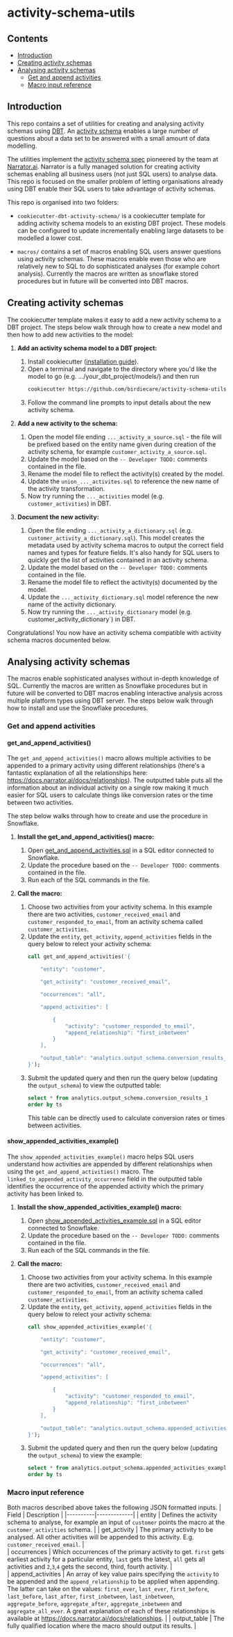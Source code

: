 # activity-schema-utils


## Contents
- [Introduction](#introduction)
- [Creating activity schemas](#creating-activity-schemas)
- [Analysing activity schemas](#analysing-activity-schemas)
  - [Get and append activities](#get-and-append-activities)
  - [Macro input reference](#macro-input-reference)

## Introduction

[comment]: <> (What are the activity schema utils? Why would you want to use them?)

This repo contains a set of utilities for creating and analysing activity schemas using [DBT](https://www.getdbt.com/). An [activity schema](https://www.activityschema.com/) enables a large number of questions about a data set to be answered with a small amount of data modelling. 


[comment]: <> (How do the utils fit into the broader ecosystem? What are the dependencies?)

The utilities implement the [activity schema spec](https://github.com/ActivitySchema/ActivitySchema/blob/main/spec.md) pioneered by the team at [Narrator.ai](https://www.narrator.ai/). Narrator is a fully managed solution for creating activity schemas enabling all business users (not just SQL users) to analyse data. This repo is focused on the smaller problem of letting organisations already using DBT enable their SQL users to take advantage of activity schemas.

This repo is organised into two folders:

 - `cookiecutter-dbt-activity-schema/` is a cookiecutter template for adding activity schema models to an existing DBT project. These models can be configured to update incrementally enabling large datasets to be modelled a lower cost. 
  
 - `macros/` contains a set of macros enabling SQL users answer questions using activity schemas. These macros enable even those who are relatively new to SQL to do sophisticated analyses (for example cohort analysis). Currently the macros are written as snowflake stored procedures but in future will be converted into DBT macros.

## Creating activity schemas

The cookiecutter template makes it easy to add a new activity schema to a DBT project. The steps below walk through how to create a new model and then how to add new activities to the model:

1. **Add an activity schema model to a DBT project:**
    1. Install cookiecutter ([installation guide](https://cookiecutter.readthedocs.io/en/latest/installation.html)).
    2. Open a terminal and navigate to the directory where you'd like the model to go (e.g. .../your_dbt_project/models/) and then run
       ```bash
       cookiecutter https://github.com/birdiecare/activity-schema-utils --directory="cookiecutter-dbt-activity-schema"
       ```
    3. Follow the command line prompts to input details about the new activity schema.

2. **Add a new activity to the schema:**
    1. Open the model file ending `..._activity_a_source.sql` - the file will be prefixed based on the entity name given during creation of the activity schema, for example `customer_activity_a_source.sql`. 
    2. Update the model based on the `-- Developer TODO:` comments contained in the file.
    3. Rename the model file to reflect the activity(s) created by the model.
    4. Update the `union_..._activites.sql` to reference the new name of the activity transformation. 
    5. Now try running the `..._activities` model (e.g. `customer_activities`) in DBT.


3. **Document the new activity:**
    1. Open the file ending `..._activity_a_dictionary.sql` (e.g. `customer_activity_a_dictionary.sql`). This model creates the metadata used by activity schema macros to output the correct field names and types for feature fields. It's also handy for SQL users to quickly get the list of activities contained in an activity schema.
    2. Update the model based on the `-- Developer TODO:` comments contained in the file.
    3. Rename the model file to reflect the activity(s) documented by the model.
    4. Update the `..._activity_dictionary.sql` model reference the new name of the activity dictionary.
    5. Now try running the `..._activity_dictionary` model (e.g. customer_activity_dictionary`) in DBT.

Congratulations! You now have an activity schema compatible with activity schema macros documented below.

## Analysing activity schemas

The macros enable sophisticated analyses without in-depth knowledge of SQL. Currently the macros are written as Snowflake procedures but in future will be converted to DBT macros enabling interactive analysis across multiple platform types using DBT server. The steps below walk through how to install and use the Snowflake procedures.

### Get and append activities

#### get_and_append_activities()

The `get_and_append_activities()` macro allows multiple activities to be appended to a primary activity using different relationships (there's a fantastic explanation of all the relationships here: https://docs.narrator.ai/docs/relationships). The outputted table puts all the information about an individual activity on a single row making it much easier for SQL users to calculate things like conversion rates or the time between two activities.

The step below walks through how to create and use the procedure in Snowflake.

1. **Install the get_and_append_activities() macro:**
    1. Open [get_and_append_activities.sql](https://github.com/birdiecare/activity-schema-utils/blob/main/macros/snowflake_procedures/get_and_append_activities.sql) in a SQL editor connected to Snowflake.
    2. Update the procedure based on the `-- Developer TODO:` comments contained in the file.
    3. Run each of the SQL commands in the file.

2. **Call the macro:**
    1. Choose two activities from your activity schema. In this example there are two activities, `customer_received_email` and `customer_responded_to_email`, from an activity schema called `customer_activities`.
    2. Update the `entity`, `get_activity`, `append_activities` fields in the query below to relect your activity schema:
        ```SQL
        call get_and_append_activities('{

            "entity": "customer", 

            "get_activity": "customer_received_email",

            "occurrences": "all",     

            "append_activities": [

                {
                    "activity": "customer_responded_to_email",
                    "append_relationship": "first_inbetween"
                }    
            ],

            "output_table": "analytics.output_schema.conversion_results_1"
        }');
        ```
    3. Submit the updated query and then run the query below (updating the `output_schema`) to view the outputted table:
        ```SQL
        select * from analytics.output_schema.conversion_results_1
        order by ts
        ```
        This table can be directly used to calculate conversion rates or times between activities.

#### show_appended_activities_example()

The `show_appended_activities_example()` macro helps SQL users understand how activities are appended by different relationships when using the `get_and_append_activities()` macro. The `linked_to_appended_activity_occurrence` field in the outputted table identifies the occurrence of the appended activity which the primary activity has been linked to. 

1. **Install the show_appended_activities_example() macro:**
    1. Open [show_appended_activities_example.sql](https://github.com/birdiecare/activity-schema-utils/blob/main/macros/snowflake_procedures/show_appended_activities_example.sql) in a SQL editor connected to Snowflake.
    2. Update the procedure based on the `-- Developer TODO:` comments contained in the file.
    3. Run each of the SQL commands in the file.

2. **Call the macro:**
    1. Choose two activities from your activity schema. In this example there are two activities, `customer_received_email` and `customer_responded_to_email`, from an activity schema called `customer_activities`.
    2. Update the `entity`, `get_activity`, `append_activities` fields in the query below to relect your activity schema:
        ```SQL
        call show_appended_activities_example('{

            "entity": "customer", 

            "get_activity": "customer_received_email",

            "occurrences": "all",     

            "append_activities": [

                {
                    "activity": "customer_responded_to_email",
                    "append_relationship": "first_inbetween"
                }    
            ],

            "output_table": "analytics.output_schema.appended_activities_example_1"
        }');
        ```
    3. Submit the updated query and then run the query below (updating the `output_schema`) to view the example:
        ```SQL
        select * from analytics.output_schema.appended_activities_example_1
        order by ts
        ```
### Macro input reference

Both macros described above takes the following JSON formatted inputs.
| Field    |      Description     |
|----------|-------------|
| entity |  Defines the activity schema to analyse, for example an input of `customer` points the macro at the `customer_activities` schema. |
| get_activity | The primary activity to be analysed. All other activities will be appended to this activity. E.g. `customer_received_email`.  |  
| occurrences | Which occurrences of the primary activity to get. `first` gets earliest activity for a particular entity, `last` gets the latest, `all` gets all activities and `2`,`3`,`4` gets the second, third, fourth activity. |   
| append_activities | An array of key value pairs specifying the `activity` to be appended and the `append_relationship` to be applied when appending. The latter can take on the values: `first_ever`, `last_ever`, `first_before`, `last_before`, `last_after`, `first_inbetween`, `last_inbetween`, `aggregate_before`, `aggregate_after`, `aggregate_inbetween` and `aggregate_all_ever`. A great explanation of each of these relationships is available at https://docs.narrator.ai/docs/relationships. |
| output_table | The fully qualified location where the macro should output its results. |

